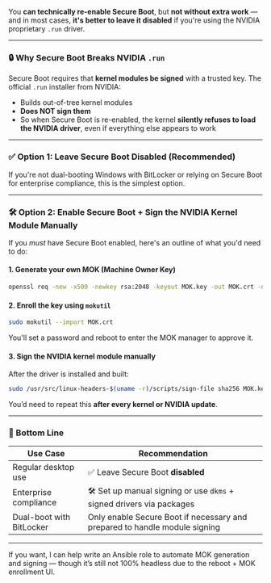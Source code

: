 You **can technically re-enable Secure Boot**, but **not without extra work** — and in most cases, **it's better to leave it disabled** if you're using the NVIDIA proprietary `.run` driver.

---

### 🔒 Why Secure Boot Breaks NVIDIA `.run`

Secure Boot requires that **kernel modules be signed** with a trusted key. The official `.run` installer from NVIDIA:

* Builds out-of-tree kernel modules
* **Does NOT sign them**
* So when Secure Boot is re-enabled, the kernel **silently refuses to load the NVIDIA driver**, even if everything else appears to work

---

### ✅ Option 1: Leave Secure Boot Disabled (Recommended)

If you're not dual-booting Windows with BitLocker or relying on Secure Boot for enterprise compliance, this is the simplest option.

---

### 🛠️ Option 2: Enable Secure Boot + Sign the NVIDIA Kernel Module Manually

If you *must* have Secure Boot enabled, here's an outline of what you'd need to do:

#### 1. Generate your own MOK (Machine Owner Key)

```bash
openssl req -new -x509 -newkey rsa:2048 -keyout MOK.key -out MOK.crt -nodes -days 36500 -subj "/CN=My NVIDIA MOK/"
```

#### 2. Enroll the key using `mokutil`

```bash
sudo mokutil --import MOK.crt
```

You'll set a password and reboot to enter the MOK manager to approve it.

#### 3. Sign the NVIDIA kernel module manually

After the driver is installed and built:

```bash
sudo /usr/src/linux-headers-$(uname -r)/scripts/sign-file sha256 MOK.key MOK.crt $(modinfo -n nvidia)
```

You’d need to repeat this **after every kernel or NVIDIA update**.

---

### 🧩 Bottom Line

| Use Case                 | Recommendation                                                             |
| ------------------------ | -------------------------------------------------------------------------- |
| Regular desktop use      | ✅ Leave Secure Boot **disabled**                                           |
| Enterprise compliance    | 🛠️ Set up manual signing or use `dkms` + signed drivers via packages      |
| Dual-boot with BitLocker | Only enable Secure Boot if necessary and prepared to handle module signing |

---

If you want, I can help write an Ansible role to automate MOK generation and signing — though it’s still not 100% headless due to the reboot + MOK enrollment UI.
